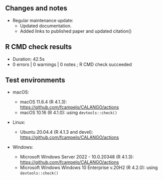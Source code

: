 ## Changes and notes
* Regular maintenance update: 
    * Updated documentation.
    * Added links to published paper and updated citation()

## R CMD check results  
* Duration: 42.5s
* 0 errors | 0 warnings | 0 notes ; R CMD check succeeded

## Test environments
* macOS:
    * macOS 11.6.4 (R 4.1.3): <https://github.com/fcampelo/CALANGO/actions>
    * macOS 10.16 (R 4.1.0): using `devtools::check()`
    
* Linux:
    * Ubuntu 20.04.4 (R 4.1.3 and devel): <https://github.com/fcampelo/CALANGO/actions>
    
* Windows:
    * Microsoft Windows Server 2022 - 10.0.20348 (R 4.1.3): <https://github.com/fcampelo/CALANGO/actions>
    * Microsoft Windows Windows 10 Enterprise v.20H2 (R 4.2.0): using `devtools::check()`
